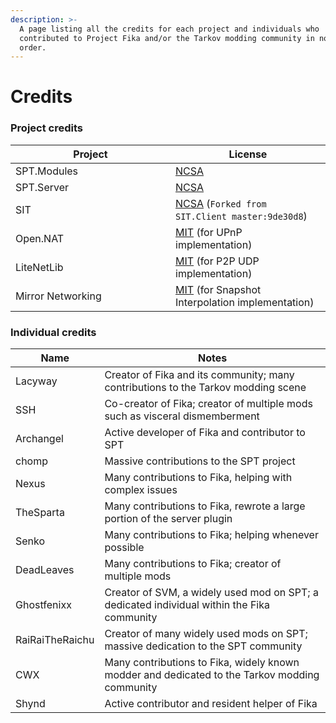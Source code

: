 ```yaml
---
description: >-
  A page listing all the credits for each project and individuals who
  contributed to Project Fika and/or the Tarkov modding community in no specific
  order.
---
```


# Credits

### Project credits

<table><thead><tr><th width="240">Project</th><th>License</th></tr></thead><tbody><tr><td>SPT.Modules</td><td><a href="https://dev.sp-tarkov.com/SPT/Modules/src/branch/master/LICENSE.md">NCSA</a></td></tr><tr><td>SPT.Server</td><td><a href="https://dev.sp-tarkov.com/SPT/Server/src/branch/master/LICENSE.md">NCSA</a></td></tr><tr><td>SIT</td><td><a href="https://github.com/project-fika/Fika-Plugin/blob/main/LICENSE-SIT.md">NCSA</a> (<code>Forked from SIT.Client master:9de30d8</code>)</td></tr><tr><td>Open.NAT</td><td><a href="https://github.com/lontivero/Open.NAT/blob/master/LICENSE">MIT</a> (for UPnP implementation)</td></tr><tr><td>LiteNetLib</td><td><a href="https://github.com/RevenantX/LiteNetLib/blob/master/LICENSE.txt">MIT</a> (for P2P UDP implementation)</td></tr><tr><td>Mirror Networking</td><td><a href="https://github.com/MirrorNetworking/Mirror/blob/master/LICENSE">MIT</a> (for Snapshot Interpolation implementation)</td></tr></tbody></table>

### Individual credits

| Name            | Notes                                                                                         |
| --------------- | --------------------------------------------------------------------------------------------- |
| Lacyway         | Creator of Fika and its community; many contributions to the Tarkov modding scene             |
| SSH             | Co-creator of Fika; creator of multiple mods such as visceral dismemberment                   |
| Archangel       | Active developer of Fika and contributor to SPT                                               |
| chomp           | Massive contributions to the SPT project                                                      |
| Nexus           | Many contributions to Fika, helping with complex issues                                       |
| TheSparta       | Many contributions to Fika, rewrote a large portion of the server plugin                      |
| Senko           | Many contributions to Fika; helping whenever possible                                         |
| DeadLeaves      | Many contributions to Fika; creator of multiple mods                                          |
| Ghostfenixx     | Creator of SVM, a widely used mod on SPT; a dedicated individual within the Fika community    |
| RaiRaiTheRaichu | Creator of many widely used mods on SPT; massive dedication to the SPT community              |
| CWX             | Many contributions to Fika, widely known modder and dedicated to the Tarkov modding community |
| Shynd           | Active contributor and resident helper of Fika                                                |
